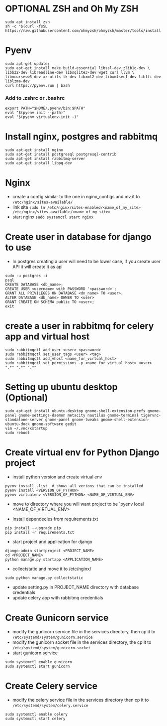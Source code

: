 # OPTIONAL ZSH and Oh My ZSH
```
sudo apt install zsh
sh -c "$(curl -fsSL https://raw.githubusercontent.com/ohmyzsh/ohmyzsh/master/tools/install.sh)"
```

# Pyenv
```
sudo apt-get update; 
sudo apt-get install make build-essential libssl-dev zlib1g-dev \
libbz2-dev libreadline-dev libsqlite3-dev wget curl llvm \
libncursesw5-dev xz-utils tk-dev libxml2-dev libxmlsec1-dev libffi-dev liblzma-dev
curl https://pyenv.run | bash
```

### Add to .zshrc or .bashrc 
```
export PATH="$HOME/.pyenv/bin:$PATH"
eval "$(pyenv init --path)"
eval "$(pyenv virtualenv-init -)"
```

# Install nginx, postgres and rabbitmq
```
sudo apt-get install nginx                    
sudo apt-get install postgresql postgresql-contrib
sudo apt-get install rabbitmq-server              
sudo apt-get install libpq-dev   
```

# Nginx
- create a config similar to the one in nginx_configs and mv it to `/etc/nginx/sites-available/` 
- link site 
`sudo ln /etc/nginx/sites-enabled/<name_of_my_site> /etc/nginx/sites-available/<name_of_my_site>`
- start nginx
`sudo systemctl start nginx`
 
# Create user in database for django to use
- In postgres creating a user will need to be lower case, if you create user API it will create it as api
```
sudo -u postgres -i
psql
CREATE DATABASE <db_name>;
CREATE USER <username> with PASSWORD '<password>';
GRANT ALL PRIVILEGES ON DATABASE <dn_name> TO <user>;
ALTER DATABASE <db_name> OWNER TO <user>
GRANT CREATE ON SCHEMA public TO <user>;
exit
```
# create a user in rabbitmq for celery app and virtual host
```
sudo rabbitmqctl add_user <user> <password>
sudo rabbitmqctl set_user_tags <user> <tag>
sudo rabbitmqctl add_vhost <name_for_virtual_host>
sudo rabbitmqctl set_permissions -p <name_for_virtual_host> <user> ".*" ".*" ".*"
```


# Setting up ubuntu desktop (Optional)
```
sudo apt-get install ubuntu-desktop gnome-shell-extension-prefs gnome-panel gnome-settings-daemon metacity nautilus gnome-terminal tigervnc-standalone-server gnome-panel gnome-tweaks gnome-shell-extension-ubuntu-dock gnome-software gedit
vim ~/.vnc/xstartup
sudo reboot
```

# Create virtual env for Python Django project
- install python version and create virtual env
```
pyenv install -list  # shows all verions that can be installed
pyenv install <VERSION_OF_PYTHON>
pyenv virtualenv <VERSION_OF_PYTHON> <NAME_OF_VIRTUAL_ENV>
```
- move to directory where you will want project to be
`pyenv local <NAME_OF_VIRTUAL_ENV>

- Install dependecies from requirements.txt
```
pip install --upgrade pip
pip install -r requirements.txt
```

- start project and application for django
```
django-admin startproject <PROJECT_NAME>
cd <PROJECT_NAME>
python manage.py startapp <APPLICATION_NAME>
```

- collectstatic and move it to /etc/nginx/
```
sudo python manage.py collectstatic
```

- update setting.py in PROJECT_NAME directory with database credentials
- update celery app with rabbitmq credentials

# Create Gunicorn service
- modify the gunicorn service file in the services directory, then cp it to `/etc/systemd/system/gunicorn.service` 
- modify the gunicorn socket file in the services directory, the cp it to `/etc/systemd/system/gunicorn.socket`
- start gunicorn service
```
sudo systemctl enable gunicorn
sudo systemctl start gunicorn
```

# Create Celery service
- modify the celery service file in the services directory then cp it to `/etc/systemd/system/celery.service`
```
sudo systemctl enable celery
sudo systemctl start celery
```

